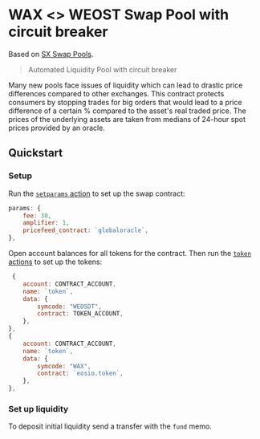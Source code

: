 # WAX <> WEOST Swap Pool with circuit breaker

Based on [SX Swap Pools](https://github.com/stableex/sx.swap).

> Automated Liquidity Pool with circuit breaker

Many new pools face issues of liquidity which can lead to drastic price differences compared to other exchanges.
This contract protects consumers by stopping trades for big orders that would lead to a price difference of a certain % compared to the asset's real traded price.
The prices of the underlying assets are taken from medians of 24-hour spot prices provided by an oracle.


## Quickstart

### Setup

Run the [`setparams` action](./actions/setparams.js) to set up the swap contract:

```js
params: {
    fee: 30,
    amplifier: 1,
    pricefeed_contract: `globaloracle`,
},
```

Open account balances for all tokens for the contract.
Then run the [`token` actions](./actions/token.js) to set up the tokens:

```js
 {
    account: CONTRACT_ACCOUNT,
    name: `token`,
    data: {
        symcode: "WEOSDT",
        contract: TOKEN_ACCOUNT,
    },
},
{
    account: CONTRACT_ACCOUNT,
    name: `token`,
    data: {
        symcode: "WAX",
        contract: `eosio.token`,
    },
},
```

### Set up liquidity

To deposit initial liquidity send a transfer with the `fund` memo.

